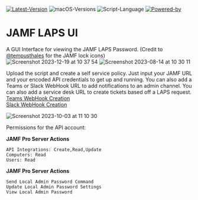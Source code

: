 [![Latest-Version](https://img.shields.io/badge/Latest_Version-1.3-green)](https://github.com/PezzaD84/macOSLAPS/releases) ![macOS-Versions](https://img.shields.io/badge/macOS-11+-blue) ![Script-Language](https://img.shields.io/badge/Coding_Language-Bash-blue) [![Powered-by](https://img.shields.io/badge/Powered_by-SwiftDialog-red)](https://github.com/bartreardon/swiftDialog)


# JAMF LAPS UI

A GUI Interface for viewing the JAMF LAPS Password. (Credit to [@tempusthales](https://github.com/tempusthales) for the JAMF lock icons)
![Screenshot 2023-12-19 at 10 37 54](https://github.com/PezzaD84/JAMF-LAPS-UI/assets/89595349/a45a29bd-2eff-4c9b-adb6-85869665546c)
![Screenshot 2023-08-14 at 10 30 11](https://github.com/PezzaD84/JAMF-LAPS-UI/assets/89595349/ef86ecff-a6c8-4021-8efa-8aef2e58c461)

Upload the script and create a self service policy. Just input your JAMF URL and your encoded API credentials to get up and running. You can also add a Teams or Slack WebHook URL to add notifications to an admin channel. You can also add a service desk URL to create tickets based off a LAPS request.<br>[Teams WebHook Creation](https://learn.microsoft.com/en-us/microsoftteams/platform/webhooks-and-connectors/how-to/add-incoming-webhook?tabs=dotnet)<br>[Slack WebHook Creation](https://slack.com/intl/en-gb/help/articles/115005265063-Incoming-webhooks-for-Slack)

![Screenshot 2023-10-03 at 11 10 30](https://github.com/PezzaD84/JAMF-LAPS-UI/assets/89595349/ed2bfa60-5647-41e3-bf97-80ca888fedab)

Permissions for the API account:

**JAMF Pro Server Actions**
```
API Integrations: Create,Read,Update
Computers: Read
Users: Read
```
**JAMF Pro Server Actions**
```
Send Local Admin Password Command
Update Local Admin Password Settings
View Local Admin Password
```
